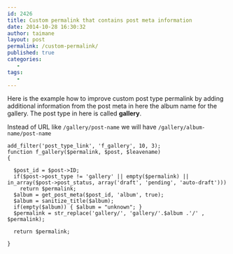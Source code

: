 ```yaml
---
id: 2426
title: Custom permalink that contains post meta information
date: 2014-10-28 16:30:32
author: taimane
layout: post
permalink: /custom-permalink/
published: true
categories:
   -
tags:
   -
---
```

Here is the example how to improve custom post type permalink by adding additional information from the post meta in here the album name for the gallery. The post type in here is called <strong>gallery</strong>.

Instead of URL like <code>/gallery/post-name</code> we will have <code>/gallery/album-name/post-name</code>

```
add_filter('post_type_link', 'f_gallery', 10, 3);
function f_gallery($permalink, $post, $leavename)
{

  $post_id = $post->ID;
  if($post->post_type != 'gallery' || empty($permalink) || in_array($post->post_status, array('draft', 'pending', 'auto-draft')))
    return $permalink;
  $album = get_post_meta($post_id, 'album', true);
  $album = sanitize_title($album);
  if(empty($album)) { $album = "unknown"; }
  $permalink = str_replace('gallery/', 'gallery/'.$album .'/' , $permalink);

  return $permalink;

}
```

